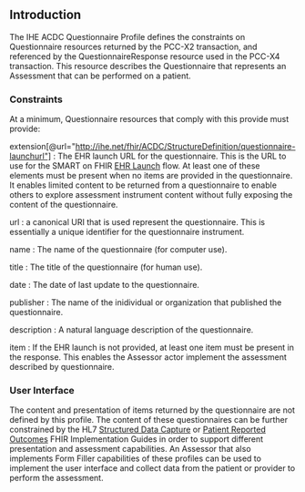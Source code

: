 ## Introduction
The IHE ACDC Questionnaire Profile defines the constraints on Questionnaire resources returned by the
PCC-X2 transaction, and referenced by the QuestionnaireResponse resource used in the PCC-X4 transaction.
This resource describes the Questionnaire that represents an Assessment that can be performed on a
patient.

### Constraints
At a minimum, Questionnaire resources that comply with this provide must provide:

extension\[@url="http://ihe.net/fhir/ACDC/StructureDefinition/questionnaire-launchurl"]
: The EHR launch URL for the questionnaire.  This is the URL to use for the SMART on FHIR [EHR Launch](http://www.hl7.org/fhir/smart-app-launch/#ehr-launch-sequence) flow. At least one of these elements must be present when no items
are provided in the questionnaire.  It enables limited content to be returned from a questionnaire to enable others to
explore assessment instrument content without fully exposing the content of the questionnaire.

url
: a canonical URI that is used represent the questionnaire. This is essentially a unique identifier
for the questionnaire instrument.

name
: The name of the questionnaire \(for computer use).

title
: The title of the questionnaire \(for human use).

date
: The date of last update to the questionnaire.

publisher
: The name of the inidividual or organization that published the questionnaire.

description
: A natural language description of the questionnaire.

item
: If the EHR launch is not provided, at least one item must be present in the response. This enables the
Assessor actor implement the assessment described by questionnaire.

### User Interface
The content and presentation of items returned by the questionnaire are not defined by this profile.  The
content of these questionnaires can be further constrained by the HL7 [Structured Data Capture](http://hl7.org/fhir/us/sdc/)
or [Patient Reported Outcomes](http://hl7.org/fhir/us/patient-reported-outcomes/2019May/) FHIR Implementation Guides in order to support different presentation
and assessment capabilities.  An Assessor that also implements Form Filler capabilities of these profiles can
be used to implement the user interface and collect data from the patient or provider to perform the assessment.